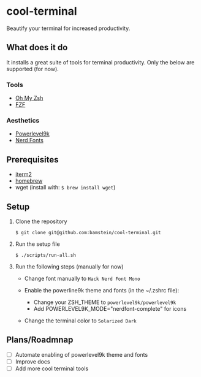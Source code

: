 # cool-terminal

Beautify your terminal for increased productivity.

## What does it do

It installs a great suite of tools for terminal productivity. Only the below are supported (for now).

### Tools

* [Oh My Zsh](https://github.com/ohmyzsh/ohmyzsh)
* [FZF](https://github.com/junegunn/fzf)

### Aesthetics

* [Powerlevel9k](https://github.com/bhilburn/powerlevel9k)
* [Nerd Fonts](https://nerdfonts.com/)

## Prerequisites

* [iterm2](https://iterm2.com/)
* [homebrew](https://brew.sh/)
* wget (install with: `$ brew install wget`)

## Setup

1. Clone the repository

    `$ git clone git@github.com:bamstein/cool-terminal.git`

2. Run the setup file

    `$ ./scripts/run-all.sh`

3. Run the following steps (manually for now)

   * Change font manually to `Hack Nerd Font Mono`
   * Enable the powerline9k theme and fonts (in the ~/.zshrc file):
  
      * Change your ZSH_THEME to `powerlevel9k/powerlevel9k`
      * Add POWERLEVEL9K_MODE="nerdfont-complete" for icons

   * Change the terminal color to `Solarized Dark`

## Plans/Roadmnap

* [ ] Automate enabling of powerlevel9k theme and fonts
* [ ] Improve docs
* [ ] Add more cool terminal tools
